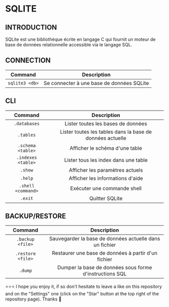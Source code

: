 # SQLITE
## INTRODUCTION
SQLite est une bibliothèque écrite en langage C qui fournit un moteur de base de données relationnelle accessible via le langage SQL.

## CONNECTION
| Command | Description |
| :---: | :---: |
| `sqlite3 <db>` | Se connecter à une base de données SQLite |

## CLI
| Command | Description |
| :---: | :---: |
| `.databases` | Lister toutes les bases de données |
| `.tables` | Lister toutes les tables dans la base de données actuelle |
| `.schema <table>` | Afficher le schéma d'une table |
| `.indexes <table>` | Lister tous les index dans une table |
| `.show` | Afficher les paramètres actuels |
| `.help` | Afficher les informations d'aide |
| `.shell <command>` | Exécuter une commande shell |
| `.exit` | Quitter SQLite |

## BACKUP/RESTORE
| Command | Description |
| :---: | :---: |
| `.backup <file>` | Sauvegarder la base de données actuelle dans un fichier |
| `.restore <file>` | Restaurer une base de données à partir d'un fichier |
| `.dump` | Dumper la base de données sous forme d'instructions SQL |

⭐⭐⭐ I hope you enjoy it, if so don't hesitate to leave a like on this repository and on the "Settings" one (click on the "Star" button at the top right of the repository page). Thanks 🤗
